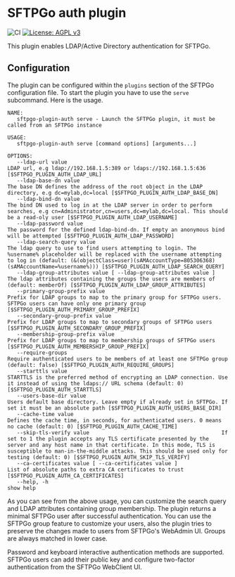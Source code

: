 # SFTPGo auth plugin

![CI](https://github.com/sftpgo/sftpgo-plugin-auth/workflows/CI/badge.svg?branch=main&event=push)
[![License: AGPL v3](https://img.shields.io/badge/License-AGPLv3-blue.svg)](https://www.gnu.org/licenses/agpl-3.0)

This plugin enables LDAP/Active Directory authentication for SFTPGo.

## Configuration

The plugin can be configured within the `plugins` section of the SFTPGo configuration file. To start the plugin you have to use the `serve` subcommand. Here is the usage.

```shell
NAME:
   sftpgo-plugin-auth serve - Launch the SFTPGo plugin, it must be called from an SFTPGo instance

USAGE:
   sftpgo-plugin-auth serve [command options] [arguments...]

OPTIONS:
   --ldap-url value                                                 LDAP url, e.g ldap://192.168.1.5:389 or ldaps://192.168.1.5:636 [$SFTPGO_PLUGIN_AUTH_LDAP_URL]
   --ldap-base-dn value                                             The base DN defines the address of the root object in the LDAP directory, e.g dc=mylab,dc=local [$SFTPGO_PLUGIN_AUTH_LDAP_BASE_DN]
   --ldap-bind-dn value                                             The bind DN used to log in at the LDAP server in order to perform searches, e.g cn=Administrator,cn=users,dc=mylab,dc=local. This should be a read-oly user [$SFTPGO_PLUGIN_AUTH_LDAP_USERNAME]
   --ldap-password value                                            The password for the defined ldap-bind-dn. If empty an anonymous bind will be attempted [$SFTPGO_PLUGIN_AUTH_LDAP_PASSWORD]
   --ldap-search-query value                                        The ldap query to use to find users attempting to login. The %username% placeholder will be replaced with the username attempting to log in (default: (&(objectClass=user)(sAMAccountType=805306368)(sAMAccountName=%username%))) [$SFTPGO_PLUGIN_AUTH_LDAP_SEARCH_QUERY]
   --ldap-group-attributes value [ --ldap-group-attributes value ]  The ldap attributes containing the groups the users are members of (default: memberOf) [$SFTPGO_PLUGIN_AUTH_LDAP_GROUP_ATTRIBUTES]
   --primary-group-prefix value                                     Prefix for LDAP groups to map to the primary group for SFTPGo users. SFTPGo users can have only one primary group [$SFTPGO_PLUGIN_AUTH_PRIMARY_GROUP_PREFIX]
   --secondary-group-prefix value                                   Prefix for LDAP groups to map to secondary groups of SFTPGo users [$SFTPGO_PLUGIN_AUTH_SECONDARY_GROUP_PREFIX]
   --membership-group-prefix value                                  Prefix for LDAP groups to map to membership groups of SFTPGo users [$SFTPGO_PLUGIN_AUTH_MEMBERSHIP_GROUP_PREFIX]
   --require-groups                                                 Require authenticated users to be members of at least one SFTPGo group (default: false) [$SFTPGO_PLUGIN_AUTH_REQUIRE_GROUPS]
   --starttls value                                                 STARTTLS is the preferred method of encrypting an LDAP connection. Use it instead of using the ldaps:// URL schema (default: 0) [$SFTPGO_PLUGIN_AUTH_STARTTLS]
   --users-base-dir value                                           Users default base directory. Leave empty if already set in SFTPGo. If set it must be an absolute path [$SFTPGO_PLUGIN_AUTH_USERS_BASE_DIR]
   --cache-time value                                               Defines the cache time, in seconds, for authenticated users. 0 means no cache (default: 0) [$SFTPGO_PLUGIN_AUTH_CACHE_TIME]
   --skip-tls-verify value                                          If set to 1 the plugin accepts any TLS certificate presented by the server and any host name in that certificate. In this mode, TLS is susceptible to man-in-the-middle attacks. This should be used only for testing (default: 0) [$SFTPGO_PLUGIN_AUTH_SKIP_TLS_VERIFY]
   --ca-certificates value [ --ca-certificates value ]              List of absolute paths to extra CA certificates to trust [$SFTPGO_PLUGIN_AUTH_CA_CERTIFICATES]
   --help, -h                                                       show help
```

As you can see from the above usage, you can customize the search query and LDAP attributes containing group membership.
The plugin returns a minimal SFTPGo user after successful authentication.
You can use the SFTPGo group feature to customize your users, also the plugin tries to preserve the changes made to users from SFTPGo's WebAdmin UI.
Groups are always matched in lower case.

Password and keyboard interactive authentication methods are supported.
SFTPGo users can add their public key and configure two-factor authentication from the SFTPGo WebClient UI.
